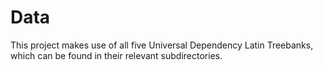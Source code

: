 # Data

This project makes use of all five Universal Dependency Latin Treebanks, which can be found in their relevant subdirectories.

